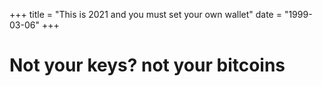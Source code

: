 +++
title = "This is 2021 and you must set your own wallet"
date = "1999-03-06"
+++



# Not your keys? not your bitcoins

<nft-card contractAddress="0x495f947276749ce646f68ac8c248420045cb7b5e" tokenId="21217790705324758101175761062786421039733409879261131814667265907486881742849"> </nft-card> <script src="https://unpkg.com/embeddable-nfts/dist/nft-card.min.js"></script>
